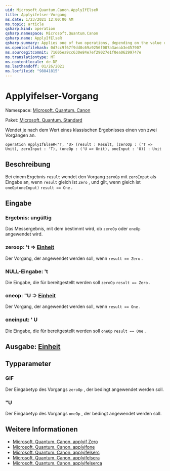 ```yaml
---
uid: Microsoft.Quantum.Canon.ApplyIfElseR
title: Applyifelser-Vorgang
ms.date: 1/23/2021 12:00:00 AM
ms.topic: article
qsharp.kind: operation
qsharp.namespace: Microsoft.Quantum.Canon
qsharp.name: ApplyIfElseR
qsharp.summary: Applies one of two operations, depending on the value of a classical result.
ms.openlocfilehash: 0d7cc9f67f9dd0c69a9256f007a3aeab3e457907
ms.sourcegitcommit: 71605ea9cc630e84e7ef29027e1f0ea06299747e
ms.translationtype: MT
ms.contentlocale: de-DE
ms.lasthandoff: 01/26/2021
ms.locfileid: "98841815"
---
```

# <a name="applyifelser-operation"></a>Applyifelser-Vorgang

Namespace: [Microsoft. Quantum. Canon](xref:Microsoft.Quantum.Canon)

Paket: [Microsoft. Quantum. Standard](https://nuget.org/packages/Microsoft.Quantum.Standard)


Wendet je nach dem Wert eines klassischen Ergebnisses einen von zwei Vorgängen an.

```qsharp
operation ApplyIfElseR<'T, 'U> (result : Result, (zeroOp : ('T => Unit), zeroInput : 'T), (oneOp : ('U => Unit), oneInput : 'U)) : Unit
```


## <a name="description"></a>Beschreibung

Bei einem Ergebnis `result` wendet den Vorgang `zeroOp` mit `zeroInput` als Eingabe an, wenn `result` gleich ist `Zero` , und gilt, wenn gleich ist `oneOp(oneInput)` `result == One` .

## <a name="input"></a>Eingabe

### <a name="result--__invalidresult__"></a>Ergebnis: __ungültig <Result>__

Das Messergebnis, mit dem bestimmt wird, ob `zeroOp` oder `oneOp` angewendet wird.


### <a name="zeroop--t--unit"></a>zeroop: 't => [Einheit](xref:microsoft.quantum.lang-ref.unit) 

Der Vorgang, der angewendet werden soll, wenn `result == Zero` .


### <a name="zeroinput--t"></a>NULL-Eingabe: 't

Die Eingabe, die für bereitgestellt werden soll `zeroOp` `result == Zero` .


### <a name="oneop--u--unit"></a>oneop: "U => [Einheit](xref:microsoft.quantum.lang-ref.unit) 

Der Vorgang, der angewendet werden soll, wenn `result == One` .


### <a name="oneinput--u"></a>oneinput: ' U

Die Eingabe, die für bereitgestellt werden soll `oneOp` `result == One` .



## <a name="output--unit"></a>Ausgabe: [Einheit](xref:microsoft.quantum.lang-ref.unit)



## <a name="type-parameters"></a>Typparameter

### <a name="t"></a>GIF

Der Eingabetyp des Vorgangs `zeroOp` , der bedingt angewendet werden soll.
### <a name="u"></a>"U

Der Eingabetyp des Vorgangs `oneOp` , der bedingt angewendet werden soll.

## <a name="see-also"></a>Weitere Informationen

- [Microsoft. Quantum. Canon. applyif Zero](xref:Microsoft.Quantum.Canon.ApplyIfZero)
- [Microsoft. Quantum. Canon. applyifone](xref:Microsoft.Quantum.Canon.ApplyIfOne)
- [Microsoft. Quantum. Canon. applyifelserc](xref:Microsoft.Quantum.Canon.ApplyIfElseRC)
- [Microsoft. Quantum. Canon. applyifelsera](xref:Microsoft.Quantum.Canon.ApplyIfElseRA)
- [Microsoft. Quantum. Canon. applyifelserca](xref:Microsoft.Quantum.Canon.ApplyIfElseRCA)